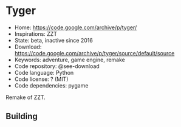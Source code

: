 # Tyger

- Home: https://code.google.com/archive/p/tyger/
- Inspirations: ZZT
- State: beta, inactive since 2016
- Download: https://code.google.com/archive/p/tyger/source/default/source
- Keywords: adventure, game engine, remake
- Code repository: @see-download
- Code language: Python
- Code license: ? (MIT)
- Code dependencies: pygame

Remake of ZZT.

## Building
